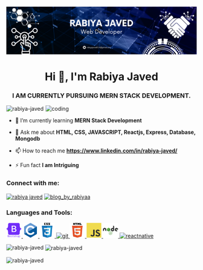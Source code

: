 ![logo](https://github.com/rabiya-javed/Rabiya-Javed/blob/main/Github%20Banner.png.png)
<h1 align="center">Hi 👋, I'm Rabiya Javed</h1>
<h3 align="center">I AM CURRENTLY PURSUING MERN STACK DEVELOPMENT.</h3>

<img align="right" alt="coding" width="400" src="[[https://www.google.com/url?sa=i&url=https%3A%2F%2Fsanjanahumanintech.medium.com%2Fmastering-asynchronous-javascript-4afa7e504d26&psig=AOvVaw1_6X3eWQNxxeALWHQ-zMxT&ust=1729688040089000&source=images&cd=vfe&opi=89978449&ved=0CBMQjRxqFwoTCPCesJ2EookDFQAAAAAdAAAAABAJ](https://miro.medium.com/v2/resize:fit:640/format:webp/1*uYkZXXw-QL-N_1gVndPH9A.gif)](https://miro.medium.com/v2/resize:fit:640/format:webp/1*uYkZXXw-QL-N_1gVndPH9A.gif)">

<p align="left"> <img src="https://komarev.com/ghpvc/?username=rabiya-javed&label=Profile%20views&color=0e75b6&style=flat" alt="rabiya-javed" /> </p>

- 🌱 I’m currently learning **MERN Stack Development**

- 💬 Ask me about **HTML, CSS, JAVASCRIPT, Reactjs, Express, Database, Mongodb**

- 📫 How to reach me **https://www.linkedin.com/in/rabiya-javed/**

- ⚡ Fun fact **I am Intriguing**

<h3 align="left">Connect with me:</h3>
<p align="left">
<a href="https://linkedin.com/in/rabiya javed" target="blank"><img align="center" src="https://raw.githubusercontent.com/rahuldkjain/github-profile-readme-generator/master/src/images/icons/Social/linked-in-alt.svg" alt="rabiya javed" height="30" width="40" /></a>
<a href="https://instagram.com/blog_by_rabiyaa" target="blank"><img align="center" src="https://raw.githubusercontent.com/rahuldkjain/github-profile-readme-generator/master/src/images/icons/Social/instagram.svg" alt="blog_by_rabiyaa" height="30" width="40" /></a>
</p>

<h3 align="left">Languages and Tools:</h3>
<p align="left"> <a href="https://getbootstrap.com" target="_blank" rel="noreferrer"> <img src="https://raw.githubusercontent.com/devicons/devicon/master/icons/bootstrap/bootstrap-plain-wordmark.svg" alt="bootstrap" width="40" height="40"/> </a> <a href="https://www.cprogramming.com/" target="_blank" rel="noreferrer"> <img src="https://raw.githubusercontent.com/devicons/devicon/master/icons/c/c-original.svg" alt="c" width="40" height="40"/> </a> <a href="https://www.w3schools.com/css/" target="_blank" rel="noreferrer"> <img src="https://raw.githubusercontent.com/devicons/devicon/master/icons/css3/css3-original-wordmark.svg" alt="css3" width="40" height="40"/> </a> <a href="https://git-scm.com/" target="_blank" rel="noreferrer"> <img src="https://www.vectorlogo.zone/logos/git-scm/git-scm-icon.svg" alt="git" width="40" height="40"/> </a> <a href="https://www.w3.org/html/" target="_blank" rel="noreferrer"> <img src="https://raw.githubusercontent.com/devicons/devicon/master/icons/html5/html5-original-wordmark.svg" alt="html5" width="40" height="40"/> </a> <a href="https://developer.mozilla.org/en-US/docs/Web/JavaScript" target="_blank" rel="noreferrer"> <img src="https://raw.githubusercontent.com/devicons/devicon/master/icons/javascript/javascript-original.svg" alt="javascript" width="40" height="40"/> </a> <a href="https://nodejs.org" target="_blank" rel="noreferrer"> <img src="https://raw.githubusercontent.com/devicons/devicon/master/icons/nodejs/nodejs-original-wordmark.svg" alt="nodejs" width="40" height="40"/> </a> <a href="https://reactnative.dev/" target="_blank" rel="noreferrer"> <img src="https://reactnative.dev/img/header_logo.svg" alt="reactnative" width="40" height="40"/> </a> </p>

<p><img align="left" src="https://github-readme-stats.vercel.app/api/top-langs?username=rabiya-javed&show_icons=true&locale=en&layout=compact" alt="rabiya-javed" /></p>

<p>&nbsp;<img align="center" src="https://github-readme-stats.vercel.app/api?username=rabiya-javed&show_icons=true&locale=en" alt="rabiya-javed" /></p>

<p><img align="center" src="https://github-readme-streak-stats.herokuapp.com/?user=rabiya-javed&" alt="rabiya-javed" /></p>
